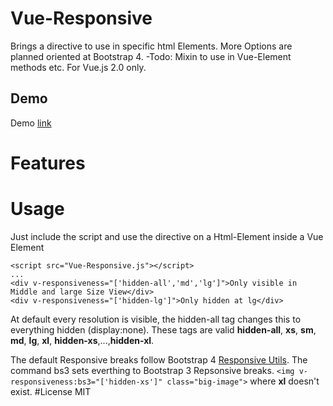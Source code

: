 # Vue-Responsive
Brings a directive to use in specific html Elements. More Options are planned oriented at Bootstrap 4.
-Todo: Mixin to use in Vue-Element methods etc.
For Vue.js 2.0 only. 

## Demo
Demo [link](Demo.html)

# Features

# Usage
Just include the script and use the directive on a Html-Element inside a Vue Element

    <script src="Vue-Responsive.js"></script>
    ...
    <div v-responsiveness="['hidden-all','md','lg']">Only visible in Middle and large Size View</div>
    <div v-responsiveness="['hidden-lg']">Only hidden at lg</div>

    
At default every resolution is visible, the hidden-all tag changes this to everything hidden (display:none). These tags are valid **hidden-all**, **xs**, **sm**, **md**, **lg**, **xl**, **hidden-xs**,...,**hidden-xl**.    

The default Responsive breaks follow Bootstrap 4 [Responsive Utils](https://v4-alpha.getbootstrap.com/layout/responsive-utilities/).
The command bs3 sets everthing to Bootstrap 3 Repsonsive breaks.
`<img v-responsiveness:bs3="['hidden-xs']" class="big-image">` 
where **xl** doesn't exist.
#License
MIT
